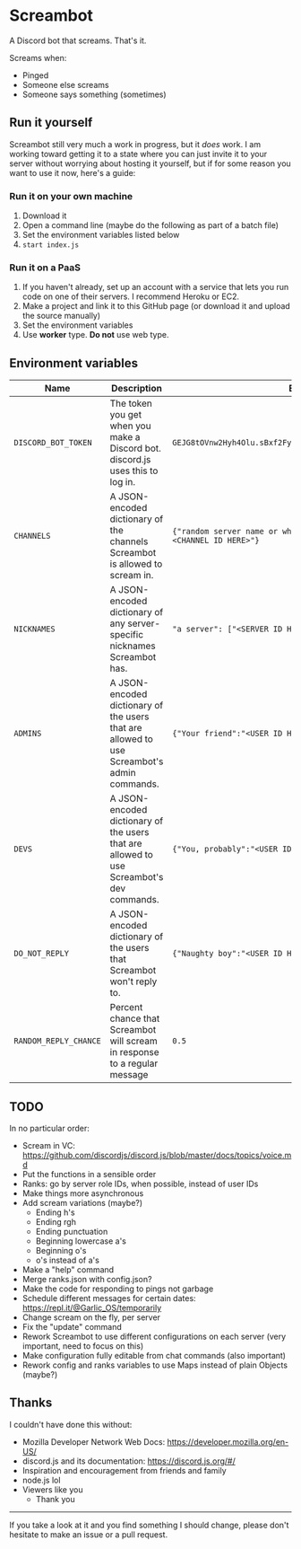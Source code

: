 # Screambot
A Discord bot that screams. That's it.

Screams when:
- Pinged
- Someone else screams
- Someone says something (sometimes)

## Run it yourself
Screambot still very much a work in progress, but it _does_ work. I am working toward getting it to a state where you can just invite it to your server without worrying about hosting it yourself, but if for some reason you want to use it now, here's a guide:
### Run it on your own machine
1. Download it
2. Open a command line (maybe do the following as part of a batch file)
3. Set the environment variables listed below
4. `start index.js`

### Run it on a PaaS
1. If you haven't already, set up an account with a service that lets you run code on one of their servers. I recommend Heroku or EC2.
2. Make a project and link it to this GitHub page (or download it and upload the source manually)
3. Set the environment variables
4. Use **worker** type. **Do not** use web type. 


## Environment variables
| Name | Description | Example |
| --- | --- | --- |
| `DISCORD_BOT_TOKEN` | The token you get when you make a Discord bot. discord.js uses this to log in. | `GEJG8tOVnw2Hyh4Olu.sBxf2FyEaQJ.cMq.lfsLzrSIzMFNf9d3qTqxRrnq` |
| `CHANNELS` | A JSON-encoded dictionary of the channels Screambot is allowed to scream in. | `{"random server name or whatever you want - #general":"<CHANNEL ID HERE>"}` |
| `NICKNAMES` | A JSON-encoded dictionary of any server-specific nicknames Screambot has. | `"a server": ["<SERVER ID HERE>", "Screamy Boye"]` |
| `ADMINS` | A JSON-encoded dictionary of the users that are allowed to use Screambot's admin commands. | `{"Your friend":"<USER ID HERE>"}` |
| `DEVS` | A JSON-encoded dictionary of the users that are allowed to use Screambot's dev commands. | `{"You, probably":"<USER ID HERE>"}` |
| `DO_NOT_REPLY` | A JSON-encoded dictionary of the users that Screambot won't reply to. | `{"Naughty boy":"<USER ID HERE>"}` |
| `RANDOM_REPLY_CHANCE` | Percent chance that Screambot will scream in response to a regular message | `0.5` |

## TODO
In no particular order:
- Scream in VC: https://github.com/discordjs/discord.js/blob/master/docs/topics/voice.md
- Put the functions in a sensible order
- Ranks: go by server role IDs, when possible, instead of user IDs
- Make things more asynchronous
- Add scream variations (maybe?)
  - Ending h's
  - Ending rgh
  - Ending punctuation
  - Beginning lowercase a's
  - Beginning o's
  - o's instead of a's
- Make a "help" command
- Merge ranks.json with config.json?
- Make the code for responding to pings not garbage
- Schedule different messages for certain dates: https://repl.it/@Garlic_OS/temporarily
- Change scream on the fly, per server
- Fix the "update" command
- Rework Screambot to use different configurations on each server (very important, need to focus on this)
- Make configuration fully editable from chat commands (also important)
- Rework config and ranks variables to use Maps instead of plain Objects (maybe?)


## Thanks
I couldn't have done this without:
- Mozilla Developer Network Web Docs: https://developer.mozilla.org/en-US/
- discord.js and its documentation: https://discord.js.org/#/
- Inspiration and encouragement from friends and family
- node.js lol
- Viewers like you
  - Thank you

---

If you take a look at it and you find something I should change, please don't hesitate to make an issue or a pull request.
